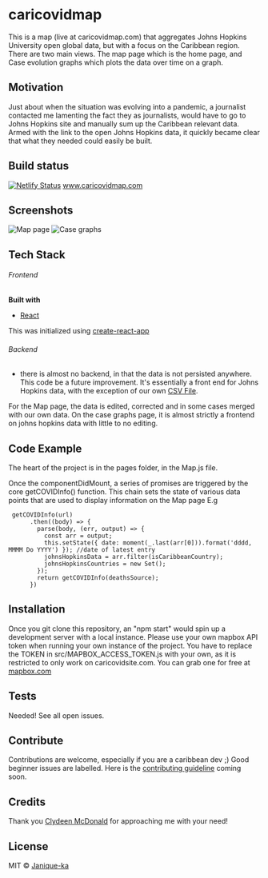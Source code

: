 # caricovidmap
This is a map (live at caricovidmap.com) that aggregates Johns Hopkins University open global data, but with a focus on the Caribbean region. There are two main views. The map page which is the home page, and Case evolution graphs which plots the data over time on a graph.

## Motivation

Just about when the situation was evolving into a pandemic, a journalist contacted me lamenting the fact they as journalists, would have to go to Johns Hopkins site and manually sum up the Caribbean relevant data. Armed with the link to the open Johns Hopkins data, it quickly became clear that what they needed could easily be built.

## Build status

[![Netlify Status](https://api.netlify.com/api/v1/badges/53d9d6af-6934-4b01-a7d8-5c675882e32d/deploy-status)](https://app.netlify.com/sites/determined-blackwell-e8c2d9/deploys)  www.caricovidmap.com 

## Screenshots

![Map page](mappage.png)
![Case graphs](casegraphs.png)
## Tech Stack

###### Frontend

<b>Built with</b>
- [React](https://reactjs.org/)

This was initialized using [create-react-app](https://reactjs.org/docs/create-a-new-react-app.html)

###### Backend
- there is almost no backend, in that the data is not persisted anywhere. This code be a future improvement. It's essentially a front end for Johns Hopkins data, with the exception of our own [CSV File](https://github.com/luvi/caricoviddata). 

For the Map page, the data is edited, corrected and in some cases merged with our own data. On the case graphs page, it is almost strictly a frontend on johns hopkins data with little to no editing.


## Code Example

The heart of the project is in the pages folder, in the Map.js file.

Once the componentDidMount, a series of promises are triggered by the core getCOVIDInfo() function. This chain sets the state of various data points that are used to display information on the Map page E.g
```
 getCOVIDInfo(url)
      .then((body) => {
        parse(body, (err, output) => {
          const arr = output;
          this.setState({ date: moment(_.last(arr[0])).format('dddd, MMMM Do YYYY') }); //date of latest entry
          johnsHopkinsData = arr.filter(isCaribbeanCountry);
          johnsHopkinsCountries = new Set();
        });
        return getCOVIDInfo(deathsSource);
      })
 ```

## Installation

Once you git clone this repository, an "npm start" would spin up a development server with a local instance.
Please use your own mapbox API token when running your own instance of the project. You have to replace the TOKEN in src/MAPBOX_ACCESS_TOKEN.js with your own, as it is restricted to only work on caricovidsite.com. You can grab one for free at [mapbox.com](https://account.mapbox.com/)

## Tests
Needed! See all open issues.

## Contribute

Contributions are welcome, especially if you are a caribbean dev ;) Good beginner issues are labelled. Here is the [contributing guideline]() coming soon.

## Credits
Thank you [Clydeen McDonald](https://twitter.com/ClydeenMcdonald) for approaching me with your need!

## License


MIT © [Janique-ka]()

